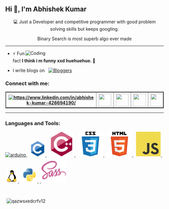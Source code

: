 <h2 align="left">Hi 👋, I'm Abhishek Kumar</h2>
<p align="center">💻️  Just a Developer and competitive programmer with good problem solving skills but keeps googling.</p>
<p align="center"> Binary Search is most superb algo ever made</p>

<hr>
<img align="right" alt="Coding" width="440" src="https://cdn.dribbble.com/users/2646423/screenshots/5507196/computer.gif">

- ⚡ Fun fact **I think i m funny xxd huehuehue. 🐶️**

- I write blogs on &nbsp;&nbsp;<a href="https://abhilifesenerio.blogspot.com/" target="_blank"><img src="https://is.gd/tRGrAH" alt="Bloggers" width="40" height="40"></a>


<h3 align="left">Connect with me:</h3>
<table border="2px">
   <thead>
       <th>    <a href="https://www.linkedin.com/in/abhishek-kumar-426694190/" target="blank"><img align="center" src="https://is.gd/8trk9E" alt="https://www.linkedin.com/in/abhishek-kumar-426694190/" height="40" width="40" /></th>
       <th> <a href="https://stackoverflow.com/users/11277894/abhishek-kumar" target="blank"><img align="center" src="https://is.gd/6n9rUp" height="40" width="40" /></a>
       <th> <a href="https://www.hackerrank.com/lonewolf0987" target="blank"><img align="center" src="https://is.gd/0BLsLV" alt="" height="40" width="40" /></a>
       <th><a href="https://github.com/qazwsxedcrfv12" target="blank"><img align="center" src="https://is.gd/Dm9KVm" alt="" height="40" width="40" /></a>  
       <th><a href="https://codepen.io/robust-code" target="blank"><img align="center" src="https://is.gd/fM7woD" alt="" height="40" width="40" /></a>  
       <th><a href="https://leetcode.com/abhishek-k8/" target="blank"><img align="center" src="https://is.gd/bQH4T4" alt="" height="40" width="40" /></a>  
    </thead>
<table>


<b><hr></b>

<h3 align="left">Languages and Tools:</h3>
<p align="left"> <a href="https://www.arduino.cc/" target="_blank"> <img src="https://cdn.worldvectorlogo.com/logos/arduino-1.svg" alt="arduino" width="80" height="80"/> </a> &nbsp; <a href="https://www.cprogramming.com/" target="_blank"> <img src="https://raw.githubusercontent.com/devicons/devicon/master/icons/c/c-original.svg" alt="c" width="50" height="50"/> </a> &nbsp; <a href="https://www.w3schools.com/cpp/" target="_blank"> <img src="https://raw.githubusercontent.com/devicons/devicon/master/icons/cplusplus/cplusplus-original.svg" alt="cplusplus" width="80" height="80"/> </a>&nbsp; <a href="https://www.w3schools.com/css/" target="_blank"> <img src="https://raw.githubusercontent.com/devicons/devicon/master/icons/css3/css3-original-wordmark.svg" alt="css3" width="80" height="80"/> </a>&nbsp; <a href="https://www.w3.org/html/" target="_blank"> <img src="https://raw.githubusercontent.com/devicons/devicon/master/icons/html5/html5-original-wordmark.svg" alt="html5" width="80" height="80"/> </a>&nbsp; <a href="https://developer.mozilla.org/en-US/docs/Web/JavaScript" target="_blank"> <img src="https://raw.githubusercontent.com/devicons/devicon/master/icons/javascript/javascript-original.svg" alt="javascript" width="80" height="80"/> </a> &nbsp;<a href="https://www.linux.org/" target="_blank"> <img src="https://raw.githubusercontent.com/devicons/devicon/master/icons/linux/linux-original.svg" alt="linux" width="40" height="40"/> </a> &nbsp; <a href="https://www.python.org" target="_blank"> <img src="https://raw.githubusercontent.com/devicons/devicon/master/icons/python/python-original.svg" alt="python" width="50" height="50"/> </a> &nbsp;<a href="https://sass-lang.com" target="_blank"> <img src="https://raw.githubusercontent.com/devicons/devicon/master/icons/sass/sass-original.svg" alt="sass" width="80" height="80"/> </a> </p>

<br>

<p>&nbsp;<img align="center" src="https://github-readme-stats.vercel.app/api?username=qazwsxedcrfv12&show_icons=true&locale=en" alt="qazwsxedcrfv12" /></p>




